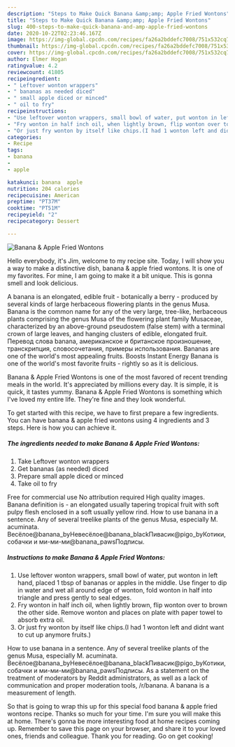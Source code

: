 ```yaml
---
description: "Steps to Make Quick Banana &amp;amp; Apple Fried Wontons"
title: "Steps to Make Quick Banana &amp;amp; Apple Fried Wontons"
slug: 400-steps-to-make-quick-banana-and-amp-apple-fried-wontons
date: 2020-10-22T02:23:46.167Z
image: https://img-global.cpcdn.com/recipes/fa26a2bddefc7008/751x532cq70/banana-apple-fried-wontons-recipe-main-photo.jpg
thumbnail: https://img-global.cpcdn.com/recipes/fa26a2bddefc7008/751x532cq70/banana-apple-fried-wontons-recipe-main-photo.jpg
cover: https://img-global.cpcdn.com/recipes/fa26a2bddefc7008/751x532cq70/banana-apple-fried-wontons-recipe-main-photo.jpg
author: Elmer Hogan
ratingvalue: 4.2
reviewcount: 41805
recipeingredient:
- " Leftover wonton wrappers"
- " bananas as needed diced"
- " small apple diced or minced"
- " oil to fry"
recipeinstructions:
- "Use leftover wonton wrappers, small bowl of water, put wonton in left hand, placed 1 tbsp of bananas or apples in the middle. Use finger to dip in water and wet all around edge of wonton, fold wonton in half into triangle and press gently to seal edges."
- "Fry wonton in half inch oil, when lightly brown, flip wonton over to brown the other side. Remove wonton and places on plate with paper towel to absorb extra oil."
- "Or just fry wonton by itself like chips.(I had 1 wonton left and didnt want to cut up anymore fruits.)"
categories:
- Recipe
tags:
- banana
- 
- apple

katakunci: banana  apple 
nutrition: 204 calories
recipecuisine: American
preptime: "PT37M"
cooktime: "PT51M"
recipeyield: "2"
recipecategory: Dessert

---
```



![Banana &amp; Apple Fried Wontons](https://img-global.cpcdn.com/recipes/fa26a2bddefc7008/751x532cq70/banana-apple-fried-wontons-recipe-main-photo.jpg)

Hello everybody, it's Jim, welcome to my recipe site. Today, I will show you a way to make a distinctive dish, banana &amp; apple fried wontons. It is one of my favorites. For mine, I am going to make it a bit unique. This is gonna smell and look delicious.

A banana is an elongated, edible fruit - botanically a berry - produced by several kinds of large herbaceous flowering plants in the genus Musa. Banana is the common name for any of the very large, tree-like, herbaceous plants comprising the genus Musa of the flowering plant family Musaceae, characterized by an above-ground pseudostem (false stem) with a terminal crown of large leaves, and hanging clusters of edible, elongated fruit. Перевод слова banana, американское и британское произношение, транскрипция, словосочетания, примеры использования. Bananas are one of the world&#39;s most appealing fruits. Boosts Instant Energy Banana is one of the world&#39;s most favorite fruits - rightly so as it is delicious.

Banana &amp; Apple Fried Wontons is one of the most favored of recent trending meals in the world. It's appreciated by millions every day. It is simple, it is quick, it tastes yummy. Banana &amp; Apple Fried Wontons is something which I've loved my entire life. They're fine and they look wonderful.


To get started with this recipe, we have to first prepare a few ingredients. You can have banana &amp; apple fried wontons using 4 ingredients and 3 steps. Here is how you can achieve it.

<!--inarticleads1-->

##### The ingredients needed to make Banana &amp; Apple Fried Wontons:

1. Take  Leftover wonton wrappers
1. Get  bananas (as needed) diced
1. Prepare  small apple diced or minced
1. Take  oil to fry


Free for commercial use No attribution required High quality images. Banana definition is - an elongated usually tapering tropical fruit with soft pulpy flesh enclosed in a soft usually yellow rind. How to use banana in a sentence. Any of several treelike plants of the genus Musa, especially M. acuminata. Весёлое@banana_byНевесёлое@banana_blackПивасик@pigo_byКотики, собачки и ми-ми-ми@banana_pawsПодписы. 

<!--inarticleads2-->

##### Instructions to make Banana &amp; Apple Fried Wontons:

1. Use leftover wonton wrappers, small bowl of water, put wonton in left hand, placed 1 tbsp of bananas or apples in the middle. Use finger to dip in water and wet all around edge of wonton, fold wonton in half into triangle and press gently to seal edges.
1. Fry wonton in half inch oil, when lightly brown, flip wonton over to brown the other side. Remove wonton and places on plate with paper towel to absorb extra oil.
1. Or just fry wonton by itself like chips.(I had 1 wonton left and didnt want to cut up anymore fruits.)


How to use banana in a sentence. Any of several treelike plants of the genus Musa, especially M. acuminata. Весёлое@banana_byНевесёлое@banana_blackПивасик@pigo_byКотики, собачки и ми-ми-ми@banana_pawsПодписы. As a statement on the treatment of moderators by Reddit administrators, as well as a lack of communication and proper moderation tools, /r/banana. A banana is a measurement of length. 

So that is going to wrap this up for this special food banana &amp; apple fried wontons recipe. Thanks so much for your time. I'm sure you will make this at home. There's gonna be more interesting food at home recipes coming up. Remember to save this page on your browser, and share it to your loved ones, friends and colleague. Thank you for reading. Go on get cooking!
